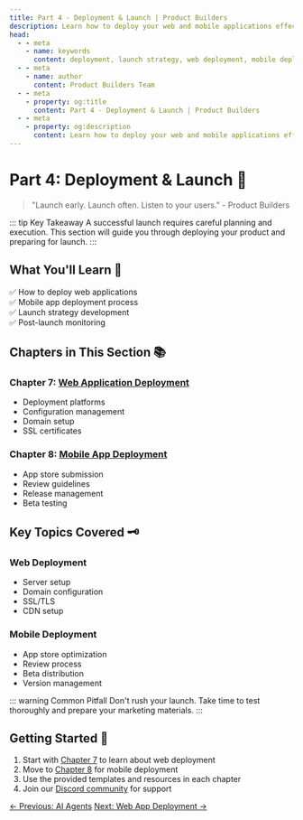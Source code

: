 ```yaml
---
title: Part 4 - Deployment & Launch | Product Builders
description: Learn how to deploy your web and mobile applications effectively and prepare for a successful launch.
head:
  - - meta
    - name: keywords
      content: deployment, launch strategy, web deployment, mobile deployment, DevOps
  - - meta
    - name: author
      content: Product Builders Team
  - - meta
    - property: og:title
      content: Part 4 - Deployment & Launch | Product Builders
  - - meta
    - property: og:description
      content: Learn how to deploy your web and mobile applications effectively and prepare for a successful launch.
---
```


# Part 4: Deployment & Launch 🚀

> "Launch early. Launch often. Listen to your users." - Product Builders

::: tip Key Takeaway
A successful launch requires careful planning and execution. This section will guide you through deploying your product and preparing for launch.
:::

## What You'll Learn 🎯

<div class="learning-objectives">

✅ How to deploy web applications  
✅ Mobile app deployment process  
✅ Launch strategy development  
✅ Post-launch monitoring  

</div>

## Chapters in This Section 📚

<div class="chapters-grid">

### Chapter 7: [Web Application Deployment](/part4/web-app-deployment)
- Deployment platforms
- Configuration management
- Domain setup
- SSL certificates

### Chapter 8: [Mobile App Deployment](/part4/mobile-app-deployment)
- App store submission
- Review guidelines
- Release management
- Beta testing

</div>

## Key Topics Covered 🗝️

<div class="topics-grid">

### Web Deployment
- Server setup
- Domain configuration
- SSL/TLS
- CDN setup

### Mobile Deployment
- App store optimization
- Review process
- Beta distribution
- Version management

</div>

::: warning Common Pitfall
Don't rush your launch. Take time to test thoroughly and prepare your marketing materials.
:::

## Getting Started 🚀

<div class="getting-started">

1. Start with [Chapter 7](/part4/web-app-deployment) to learn about web deployment
2. Move to [Chapter 8](/part4/mobile-app-deployment) for mobile deployment
3. Use the provided templates and resources in each chapter
4. Join our [Discord community](https://discord.gg/productbuilders) for support

</div>

<div class="nav-links">
  <a href="/part3/ai-agents" class="nav-link">← Previous: AI Agents</a>
  <a href="/part4/web-app-deployment" class="nav-link">Next: Web App Deployment →</a>
</div> 